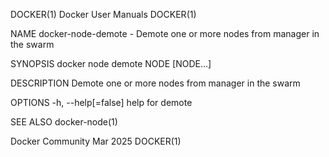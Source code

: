 DOCKER(1)							      Docker User Manuals							     DOCKER(1)

NAME
       docker-node-demote - Demote one or more nodes from manager in the swarm

SYNOPSIS
       docker node demote NODE [NODE...]

DESCRIPTION
       Demote one or more nodes from manager in the swarm

OPTIONS
       -h, --help[=false]      help for demote

SEE ALSO
       docker-node(1)

Docker Community							   Mar 2025								     DOCKER(1)
